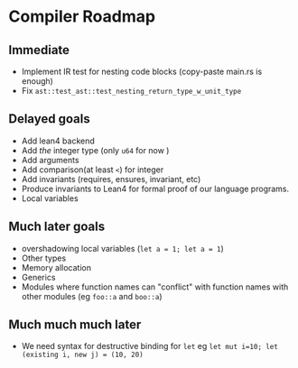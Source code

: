 # Compiler Roadmap

## Immediate

* Implement IR test for nesting code blocks (copy-paste main.rs is enough)
* Fix `ast::test_ast::test_nesting_return_type_w_unit_type`

## Delayed goals
* Add lean4 backend
* Add *the* integer type (only `u64` for now )
* Add arguments
* Add comparison(at least `<`) for integer
* Add invariants (requires, ensures, invariant, etc)
* Produce invariants to Lean4 for formal proof of our language programs.
* Local variables

## Much later goals
* overshadowing local variables (`let a = 1; let a = 1`)
* Other types
* Memory allocation
* Generics
* Modules where function names can "conflict" with function names with other modules (eg `foo::a` and `boo::a`)

## Much much much later

* We need syntax for destructive binding for `let` eg `let mut i=10; let (existing i, new j) = (10, 20)`
